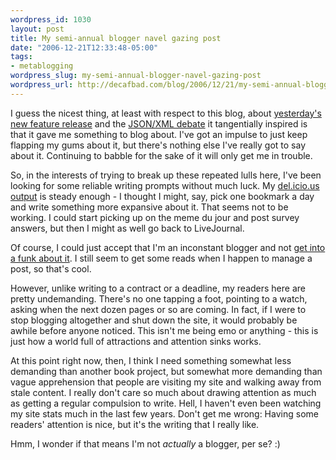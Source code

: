 ```yaml
--- 
wordpress_id: 1030
layout: post
title: My semi-annual blogger navel gazing post
date: "2006-12-21T12:33:48-05:00"
tags: 
- metablogging
wordpress_slug: my-semi-annual-blogger-navel-gazing-post
wordpress_url: http://decafbad.com/blog/2006/12/21/my-semi-annual-blogger-navel-gazing-post
---
```

I guess the nicest thing, at least with respect to this blog, about [yesterday's new feature release][tg] and the [JSON/XML debate][debate] it tangentially inspired is that it gave me something to blog about.  I've got an impulse to just keep flapping my gums about it, but there's nothing else I've really got to say about it.  Continuing to babble for the sake of it will only get me in trouble.

So, in the interests of trying to break up these repeated lulls here, I've been looking for some reliable writing prompts without much luck.  My [del.icio.us output][del] is steady enough - I thought I might, say, pick one bookmark a day and write something more expansive about it.  That seems not to be working.  I could start picking up on the meme du jour and post survey answers, but then I might as well go back to LiveJournal.  

Of course, I could just accept that I'm an inconstant blogger and not [get into a funk about it][funk].  I still seem to get some reads when I happen to manage a post, so that's cool.

However, unlike writing to a contract or a deadline, my readers here are pretty undemanding.  There's no one tapping a foot, pointing to a watch, asking when the next dozen pages or so are coming.  In fact, if I were to stop blogging altogether and shut down the site, it would probably be awhile before anyone noticed.  This isn't me being emo or anything - this is just how a world full of attractions and attention sinks works.

At this point right now, then, I think I need something somewhat less demanding than another book project, but somewhat more demanding than vague apprehension that people are visiting my site and walking away from stale content.  I really don't care so much about drawing attention as much as getting a regular compulsion to write.  Hell, I haven't even been watching my site stats much in the last few years.  Don't get me wrong:  Having some readers' attention is nice, but it's the writing that I really like.

Hmm, I wonder if that means I'm not *actually* a blogger, per se?  :)

[funk]: http://decafbad.com/blog/2004/07/14/dork-funk
[del]: http://del.icio.us/deusx
[tg]: http://del.icio.us/help/tagometer
[debate]: http://technorati.com/search/www.scripting.com%2F2006%2F12%2F20.html%23godBlessTheReinventers
